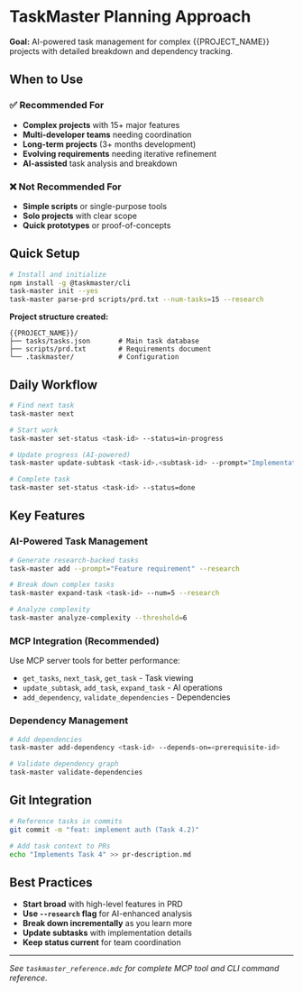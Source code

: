 # TaskMaster Planning Approach

**Goal:** AI-powered task management for complex {{PROJECT_NAME}} projects with detailed breakdown and dependency tracking.

## When to Use

### ✅ Recommended For
- **Complex projects** with 15+ major features
- **Multi-developer teams** needing coordination
- **Long-term projects** (3+ months development)  
- **Evolving requirements** needing iterative refinement
- **AI-assisted** task analysis and breakdown

### ❌ Not Recommended For
- **Simple scripts** or single-purpose tools
- **Solo projects** with clear scope
- **Quick prototypes** or proof-of-concepts

## Quick Setup

```bash
# Install and initialize
npm install -g @taskmaster/cli
task-master init --yes
task-master parse-prd scripts/prd.txt --num-tasks=15 --research
```

**Project structure created:**
```
{{PROJECT_NAME}}/
├── tasks/tasks.json       # Main task database
├── scripts/prd.txt        # Requirements document
└── .taskmaster/           # Configuration
```

## Daily Workflow

```bash
# Find next task
task-master next

# Start work
task-master set-status <task-id> --status=in-progress

# Update progress (AI-powered)
task-master update-subtask <task-id>.<subtask-id> --prompt="Implementation notes"

# Complete task
task-master set-status <task-id> --status=done
```

## Key Features

### AI-Powered Task Management
```bash
# Generate research-backed tasks
task-master add --prompt="Feature requirement" --research

# Break down complex tasks
task-master expand-task <task-id> --num=5 --research

# Analyze complexity
task-master analyze-complexity --threshold=6
```

### MCP Integration (Recommended)
Use MCP server tools for better performance:
- `get_tasks`, `next_task`, `get_task` - Task viewing
- `update_subtask`, `add_task`, `expand_task` - AI operations
- `add_dependency`, `validate_dependencies` - Dependencies

### Dependency Management
```bash
# Add dependencies
task-master add-dependency <task-id> --depends-on=<prerequisite-id>

# Validate dependency graph
task-master validate-dependencies
```

## Git Integration

```bash
# Reference tasks in commits
git commit -m "feat: implement auth (Task 4.2)"

# Add task context to PRs  
echo "Implements Task 4" >> pr-description.md
```

## Best Practices

- **Start broad** with high-level features in PRD
- **Use `--research` flag** for AI-enhanced analysis
- **Break down incrementally** as you learn more
- **Update subtasks** with implementation details
- **Keep status current** for team coordination

---

*See `taskmaster_reference.mdc` for complete MCP tool and CLI command reference.* 